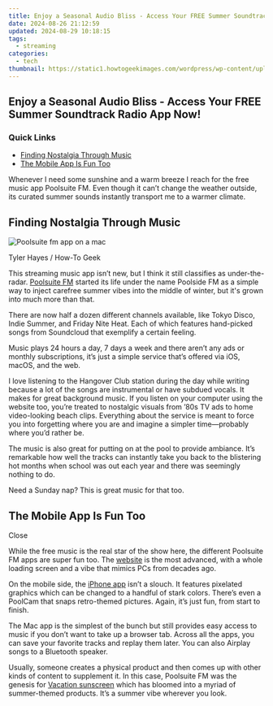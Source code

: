 ```yaml
---
title: Enjoy a Seasonal Audio Bliss - Access Your FREE Summer Soundtrack Radio App Now!
date: 2024-08-26 21:12:59
updated: 2024-08-29 10:18:15
tags:
  - streaming
categories:
  - tech
thumbnail: https://static1.howtogeekimages.com/wordpress/wp-content/uploads/2024/05/close-up-of-the-poolsuite-fm-iphone-app.JPG
---
```


## Enjoy a Seasonal Audio Bliss - Access Your FREE Summer Soundtrack Radio App Now!

### Quick Links

* [Finding Nostalgia Through Music](https://youtube-videos.techidaily.com/in-2024-dynamic-subscriber-buttons-for-video-creators-filmora-edition/)
* [The Mobile App Is Fun Too](https://desktop-recording.techidaily.com/new-2024-approved-the-art-of-fbx-filming-preserving-your-playthroughs/)

 Whenever I need some sunshine and a warm breeze I reach for the free music app Poolsuite FM. Even though it can’t change the weather outside, its curated summer sounds instantly transport me to a warmer climate.

##  Finding Nostalgia Through Music

![Poolsuite fm app on a mac](https://static1.howtogeekimages.com/wordpress/wp-content/uploads/2024/05/poolsuite-fm-app-on-a-mac.JPG) 

Tyler Hayes / How-To Geek

 This streaming music app isn’t new, but I think it still classifies as under-the-radar. [Poolsuite FM](https://poolsuite.net/) started its life under the name Poolside FM as a simple way to inject carefree summer vibes into the middle of winter, but it's grown into much more than that.

 There are now half a dozen different channels available, like Tokyo Disco, Indie Summer, and Friday Nite Heat. Each of which features hand-picked songs from Soundcloud that exemplify a certain feeling.

 Music plays 24 hours a day, 7 days a week and there aren’t any ads or monthly subscriptions, it’s just a simple service that’s offered via iOS, macOS, and the web.

 I love listening to the Hangover Club station during the day while writing because a lot of the songs are instrumental or have subdued vocals. It makes for great background music. If you listen on your computer using the website too, you’re treated to nostalgic visuals from ’80s TV ads to home video-looking beach clips. Everything about the service is meant to force you into forgetting where you are and imagine a simpler time—probably where you’d rather be.

 The music is also great for putting on at the pool to provide ambiance. It’s remarkable how well the tracks can instantly take you back to the blistering hot months when school was out each year and there was seemingly nothing to do.

 Need a Sunday nap? This is great music for that too.

##  The Mobile App Is Fun Too

Close 

 While the free music is the real star of the show here, the different Poolsuite FM apps are super fun too. The [website](https://poolsuite.net/) is the most advanced, with a whole loading screen and a vibe that mimics PCs from decades ago.

 On the mobile side, the [iPhone app](https://apps.apple.com/us/app/poolsuite-fm/id1514817810) isn’t a slouch. It features pixelated graphics which can be changed to a handful of stark colors. There’s even a PoolCam that snaps retro-themed pictures. Again, it’s just fun, from start to finish.

 The Mac app is the simplest of the bunch but still provides easy access to music if you don’t want to take up a browser tab. Across all the apps, you can save your favorite tracks and replay them later. You can also Airplay songs to a Bluetooth speaker.

 Usually, someone creates a physical product and then comes up with other kinds of content to supplement it. In this case, Poolsuite FM was the genesis for [Vacation sunscreen](https://www.vacation.inc/) which has bloomed into a myriad of summer-themed products. It’s a summer vibe wherever you look.

<ins class="adsbygoogle"
     style="display:block"
     data-ad-format="autorelaxed"
     data-ad-client="ca-pub-7571918770474297"
     data-ad-slot="1223367746"></ins>



<ins class="adsbygoogle"
     style="display:block"
     data-ad-client="ca-pub-7571918770474297"
     data-ad-slot="8358498916"
     data-ad-format="auto"
     data-full-width-responsive="true"></ins>
